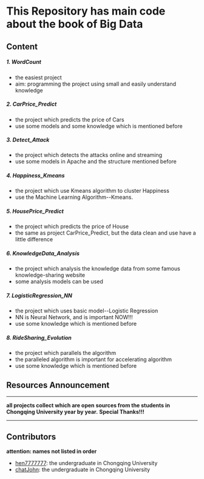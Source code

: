 # This Repository has main code about the book of Big Data
## Content
##### 1. WordCount

- the easiest project
- aim: programming the project using small and easily understand knowledge 

##### 2. CarPrice_Predict

- the project which predicts the price of Cars
- use some models and some knowledge which is mentioned before

##### 3. Detect_Attack

- the project which detects the attacks online and streaming
- use some models in Apache and the structure mentioned before

##### 4. Happiness_Kmeans

- the project which use Kmeans algorithm to cluster Happiness
- use the Machine Learning Algorithm--Kmeans.
##### 5. HousePrice_Predict

- the project which predicts the price of House
- the same as project CarPrice_Predict, but the data clean and use have a little difference

##### 6. KnowledgeData_Analysis

- the project which analysis the knowledge data from some famous knowledge-sharing website
- some analysis models can be used

##### 7. LogisticRegression_NN

- the project which uses basic model--Logistic Regression
- NN is Neural Network, and is important NOW!!!
- use some knowledge which is mentioned before

##### 8. RideSharing_Evolution

- the project which parallels the algorithm
- the paralleled algorithm is important for accelerating algorithm
- use some knowledge which is mentioned before


## Resources Announcement
***
**all projects collect which are open sources from the students in Chongqing University year by year.**
**Special Thanks!!!**
***

## Contributors
**attention: names not listed in order**
- [hen7777777](https://github.com/hen7777777): the undergraduate in Chongqing University
- [chatJohn](https://github.com/chatJohn): the undergraduate in Chongqing University